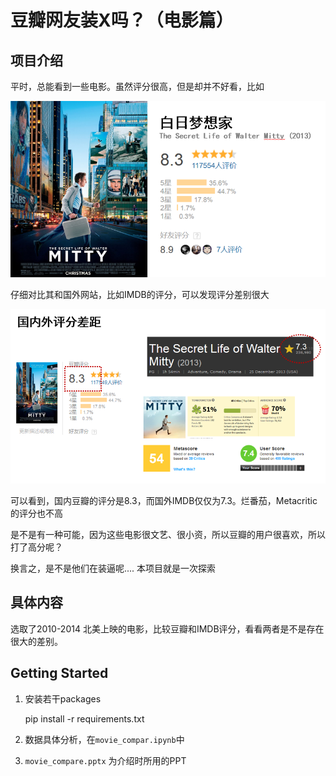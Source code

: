 # 豆瓣网友装X吗？（电影篇）

## 项目介绍

平时，总能看到一些电影。虽然评分很高，但是却并不好看，比如

![](./docs/example_movie.png)

仔细对比其和国外网站，比如IMDB的评分，可以发现评分差别很大

![](./docs/example_movie_comparison.png)

可以看到，国内豆瓣的评分是8.3，而国外IMDB仅仅为7.3。烂番茄，Metacritic的评分也不高

是不是有一种可能，因为这些电影很文艺、很小资，所以豆瓣的用户很喜欢，所以打了高分呢？

换言之，是不是他们在装逼呢.... 本项目就是一次探索

## 具体内容

选取了2010-2014 北美上映的电影，比较豆瓣和IMDB评分，看看两者是不是存在很大的差别。

## Getting Started

1. 安装若干packages

    pip install -r requirements.txt

2. 数据具体分析，在`movie_compar.ipynb`中

3. `movie_compare.pptx` 为介绍时所用的PPT


